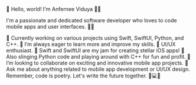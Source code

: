 👋 Hello, world! I'm Anfernee Viduya 🙋‍♂️

I'm a passionate and dedicated software developer who loves to code mobile apps and user interfaces. 📱✨

🔭 Currently working on various projects using Swift, SwiftUI, Python, and C++.
🌱 I’m always eager to learn more and improve my skills.
🎨 UI/UX enthusiast.
🚀 Swift and SwiftUI are my jam for creating stellar iOS apps!
🐍 Also slinging Python code and playing around with C++ for fun and profit.
👯 I’m looking to collaborate on exciting and innovative mobile app projects.
💬 Ask me about anything related to mobile app development or UI/UX design.
Remember, code is poetry. Let's write the future together. 🚀💻🌌
<!---
aviduya/aviduya is a ✨ special ✨ repository because its `README.md` (this file) appears on your GitHub profile.
You can click the Preview link to take a look at your changes.
--->
